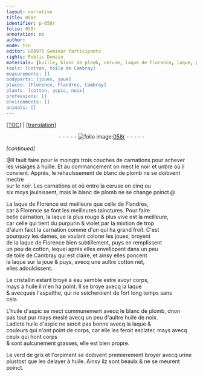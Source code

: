 ```yaml
---
layout: narrative
title: 058r
identifier: p-058r
folio: 058r
annotation: no
author:
mode: tcn
editor: GR8975 Seminar Participants
rights: Public Domain
materials: [huille, blanc de plomb, ceruse, laque de Florence, laque, purpurin, alum, cotton, toile de Cambray, cristallin, eau, huile, aspalthe, huile d'aspic, huile de noix, verd de gris, orpiment, urine]
tools: [cotton, toile de Cambray]
measurements: []
bodyparts: [joues, joue]
places: [Florence, Flandres, Cambray]
plants: [cotton, aspic, noix]
professions: []
environments: []
animals: []
---
```


<p><a href="{{ site.baseurl }}/normalized/">[TOC]</a> | <a href="{{ site.baseurl }}/texts/p-058r_tl/" target="_blank">[translation]</a></p><div class="folio" align="center">- - - - - <a href="http://gallica.bnf.fr/ark:/12148/btv1b10500001g/f121.image" target="_blank"><img src="https://cu-mkp.github.io/2017-workshop-edition/assets/photo-icon.png" alt="folio image: " style="display:inline-block; margin-bottom:-3px;"/>058r</a> - - - - - </div>  
 
*[continued]*
  
@Il fault faire pour le moingts trois couches de carna<span class="exp">ti</span>ons pour achever<br/> les visaiges à <span class="m">huille</span>. Et au commancem<span class="exp">ent</span> on mect le noir et unbre où il<br/> convient. Apprés, le rehaulssem<span class="exp">ent</span> de <span class="m">blanc de plomb</span> ne se doibvent mectre<br/> sur le noir. Les carna<span class="exp">ti</span>ons et  où entre la <span class="m">ceruse</span> en cinq ou<br/> six <span class="tmp">moys</span> jaulnissent, mais le <span class="m">blanc de plomb</span> ne se change poinct.@
 
La <span class="m">laque de <span class="pl">Florence</span></span> est meilleure que celle de <span class="pl">Flandres</span>,<br/> car à <span class="pl">Florence</span> se font les meilleures tainctures. Pour faire<br/> belle carnation, la <span class="m">laque</span> la plus rouge & plus vive est la meilleure,<br/> car celle qui tient du <span class="m">purpurin</span> & violet par la mixtion de trop<br/> d'<span class="m">alum</span> faict la carnation co<span class="exp">mm</span>e d'un qui ha grand froit. C'est<br/> pourquoy les dames, se voulant colorer les <span class="bp">joues</span>, broyent<br/> de la <span class="m">laque de <span class="pl">Florence</span></span> bien subtillem<span class="exp">ent</span>, puys en remplissent<br/> un peu de <span class="tl"><span class="m"><span class="pa">cotton</span></span></span>, lequel aprés elles envellopent dans un peu<br/> de <span class="tl"><span class="m">toile de <span class="pl">Cambray</span></span></span> qui est claire, et ainsy elles poncent<br/> la <span class="m">laque</span> sur la <span class="bp">joue</span> & puys, avecq une aultre <span class="tl"><span class="m"><span class="pa">cotton</span></span></span> net,<br/> elles adoulcissent.
 
Le <span class="m">cristallin</span> estant broyé à <span class="m">eau</span> semble <span class="del">estre</span> avoyr corps,<br/> mays à <span class="m">huile</span> il n'en ha point. Il se broye avecq la <span class="m">laque</span><br/> & avecques l'<span class="m">aspalthe</span>, qui ne seicheroient de <span class="tmp">fort long temps</span> sans<br/> cela.
 
L'<span class="m">huile d'<span class="pa">aspic</span></span> se mect communement avecq le <span class="m">blanc de plomb</span>, <span class="del">d</span>non<br/> pas tout pur mays meslé avecq un peu d'aultre <span class="m">huile de <span class="pa">noix</span></span>.<br/> Ladicte <span class="m">huile d'<span class="pa">aspic</span></span> ne seroit pas bonne avecq la <span class="m">laque</span> &<br/> couleurs qui n'ont point de corps, <span class="add">car elle les feroit esclater</span>, mays avecq ceulx qui hont corps<br/> & sont aulcunem<span class="exp">ent</span> grasses, elle est bien propre.
 
Le <span class="m">verd de gris</span> et l'<span class="m">orpiment</span> se doibvent premierem<span class="exp">ent</span> broyer avecq <span class="m">urine</span><br/> plustost que les delayer à <span class="m">huile</span>. Ainsy ilz sont beaulx & ne se meurent<br/> poinct.
 
